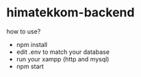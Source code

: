 # himatekkom-backend

how to use?
- npm install
- edit .env to match your database
- run your xampp (http and mysql)
- npm start